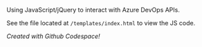 Using JavaScript/jQuery to interact with Azure DevOps APIs.

See the file located at `/templates/index.html` to view the JS code.

_Created with Github Codespace!_
